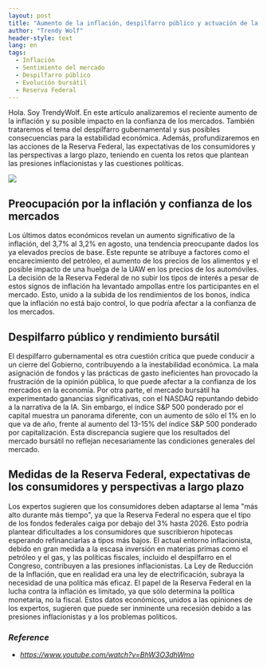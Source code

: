 ```yaml
---
layout: post
title: "Aumento de la inflación, despilfarro público y actuación de la Reserva Federal"
author: "Trendy Wolf"
header-style: text
lang: en
tags:
  - Inflación
  - Sentimiento del mercado
  - Despilfarro público
  - Evolución bursátil
  - Reserva Federal
---
```


Hola. Soy TrendyWolf. En este artículo analizaremos el reciente aumento de la inflación y su posible impacto en la confianza de los mercados. También trataremos el tema del despilfarro gubernamental y sus posibles consecuencias para la estabilidad económica. Además, profundizaremos en las acciones de la Reserva Federal, las expectativas de los consumidores y las perspectivas a largo plazo, teniendo en cuenta los retos que plantean las presiones inflacionistas y las cuestiones políticas.

<img
    src="https://i.ytimg.com/vi/BhW3O3dhWmo/hqdefault.jpg"
/>


## Preocupación por la inflación y confianza de los mercados
Los últimos datos económicos revelan un aumento significativo de la inflación, del 3,7% al 3,2% en agosto, una tendencia preocupante dados los ya elevados precios de base. Este repunte se atribuye a factores como el encarecimiento del petróleo, el aumento de los precios de los alimentos y el posible impacto de una huelga de la UAW en los precios de los automóviles. La decisión de la Reserva Federal de no subir los tipos de interés a pesar de estos signos de inflación ha levantado ampollas entre los participantes en el mercado. Esto, unido a la subida de los rendimientos de los bonos, indica que la inflación no está bajo control, lo que podría afectar a la confianza de los mercados.

## Despilfarro público y rendimiento bursátil
El despilfarro gubernamental es otra cuestión crítica que puede conducir a un cierre del Gobierno, contribuyendo a la inestabilidad económica. La mala asignación de fondos y las prácticas de gasto ineficientes han provocado la frustración de la opinión pública, lo que puede afectar a la confianza de los mercados en la economía. Por otra parte, el mercado bursátil ha experimentado ganancias significativas, con el NASDAQ repuntando debido a la narrativa de la IA. Sin embargo, el índice S&P 500 ponderado por el capital muestra un panorama diferente, con un aumento de sólo el 1% en lo que va de año, frente al aumento del 13-15% del índice S&P 500 ponderado por capitalización. Esta discrepancia sugiere que los resultados del mercado bursátil no reflejan necesariamente las condiciones generales del mercado.

## Medidas de la Reserva Federal, expectativas de los consumidores y perspectivas a largo plazo
Los expertos sugieren que los consumidores deben adaptarse al lema "más alto durante más tiempo", ya que la Reserva Federal no espera que el tipo de los fondos federales caiga por debajo del 3% hasta 2026. Esto podría plantear dificultades a los consumidores que suscribieron hipotecas esperando refinanciarlas a tipos más bajos. El actual entorno inflacionista, debido en gran medida a la escasa inversión en materias primas como el petróleo y el gas, y las políticas fiscales, incluido el despilfarro en el Congreso, contribuyen a las presiones inflacionistas. La Ley de Reducción de la Inflación, que en realidad era una ley de electrificación, subraya la necesidad de una política más eficaz. El papel de la Reserva Federal en la lucha contra la inflación es limitado, ya que sólo determina la política monetaria, no la fiscal. Estos datos económicos, unidos a las opiniones de los expertos, sugieren que puede ser inminente una recesión debido a las presiones inflacionistas y a los problemas políticos.


### _Reference_
- _https://www.youtube.com/watch?v=BhW3O3dhWmo_

